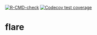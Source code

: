 <!-- badges: start -->
  [![R-CMD-check](https://github.com/tadhg-moore/flare-1/workflows/R-CMD-check/badge.svg)](https://github.com/tadhg-moore/flare-1/actions)
[![Codecov test coverage](https://codecov.io/gh/tadhg-moore/flare-1/branch/ler/graph/badge.svg)](https://codecov.io/gh/tadhg-moore/flare-1?branch=ler)
<!-- badges: end -->

# flare
